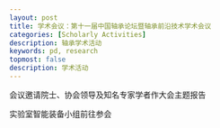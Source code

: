 ```yaml
---
layout: post
title: 学术会议：第十一届中国轴承论坛暨轴承前沿技术学术会议
categories: [Scholarly Activities]
description: 轴承学术活动
keywords: pd, research
topmost: false
description: 学术活动
---
```




会议邀请院士、协会领导及知名专家学者作大会主题报告  

实验室智能装备小组前往参会  

